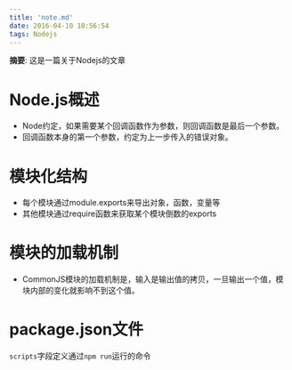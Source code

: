 ```yaml
---
title: 'note.md'
date: 2016-04-10 10:56:54
tags: Nodejs
---
```


__摘要__: 这是一篇关于Nodejs的文章
<!-- more -->
Node.js概述
===========

+ Node约定，如果需要某个回调函数作为参数，则回调函数是最后一个参数。
+ 回调函数本身的第一个参数，约定为上一步传入的错误对象。


模块化结构
==========

+ 每个模块通过module.exports来导出对象，函数，变量等
+ 其他模块通过require函数来获取某个模块倒数的exports


模块的加载机制
==============

+ CommonJS模块的加载机制是，输入是输出值的拷贝，一旦输出一个值，模块内部的变化就影响不到这个值。


package.json文件
================

`scripts`字段定义通过`npm run`运行的命令

